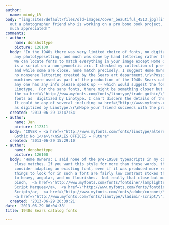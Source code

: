 ```yaml
---
author:
  name: mindy_LV
body: "[img:sites/default/files/old-images/cover_beautiful_4513.jpg][img:sites/default/files/old-images/HomeOwners_6433.jpg][img:sites/default/files/old-images/sales_offices_3495.jpg][img:sites/default/files/old-images/The_Book_of_Modern_Homes_6448.jpg]\r\nHelping
  out a photographer friend who is working on a pro bono book project. Any help is
  much appreciated!"
comments:
- author:
    name: donshottype
    picture: 126100
  body: "In the 1940s there was very limited choice of fonts, no digital, not even
    any phototypesetting, and much was done by hand lettering rather than a font.
    We can locate fonts to match everything in your image except Home Owners, which
    is a script on a non-geometric arc. I checked my collection of pre-1950s typescripts
    and while some are close, none match precisely. I suggest Home Owners is probably
    no nonsense lettering created by the Sears art department.\r\nPossibly Linotype
    machines were used as part of the production of the 1940s Sears catalogs -- if
    any one has any info please speak up -- which would suggest the fonts are from
    Linotype.  For the sans fonts, there might be something closer but its worth checking
    the <a href=\"http://www.myfonts.com/fonts/linotype/trade-gothic/\">Trade Gothic</a>
    fonts as  digitized by Linotype. I can't discern the details of the serif font.
    It could be any of several including <a href=\"http://www.myfonts.com/fonts/linotype/centennial-2/\">Centennial</a>
    as digitized by Linotype.\r\nHope your friend succeeds with the pro bono book.\r\nDon\r\n"
  created: '2013-06-29 12:47:54'
- author:
    name: Jan
    picture: 112311
  body: "COVER = <a href=\"http://www.myfonts.com/fonts/linotype/alternate-gothic-lt/\">Alternate
    Gothic No 1</a>\r\nSALES OFFICES = Futura"
  created: '2013-06-29 15:29:10'
- author:
    name: donshottype
    picture: 126100
  body: "Home Owners: I said none of the pre-1950s typescripts in my collection were
    close matches. If you want this style for more than these words, then you should
    consider adapting an existing font, even if it was produced more recently. Some
    things to look for in such a font are fairly low contrast stokes that are not
    to heavy, angular, and no flourishes.  Not really that close but might do in a
    pinch,  <a href=\"http://www.myfonts.com/fonts/fontdiner/lamplighter-script-marquee/\">Lamplighter
    Script Marquee</a>,  <a href=\"http://www.myfonts.com/fonts/fontdiner/lamplighter-script/\">Lamplighter
    Script</a>,  <a href=\"http://www.myfonts.com/fonts/adobe/coronet/\">Coronet</a>,
    <a href=\"http://www.myfonts.com/fonts/linotype/vladimir-script/\">Vladimir Script</a>.\r\nDon\r\n"
  created: '2013-06-29 20:39:21'
date: '2013-06-29 06:04:38'
title: 1940s Sears catalog fonts

---
```

